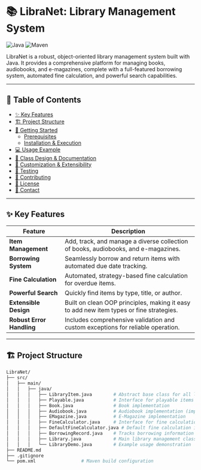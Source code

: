 # 📚 LibraNet: Library Management System

<p align="left">
    <img src="https://img.shields.io/badge/Java-8+-blue.svg" alt="Java">
    <img src="https://img.shields.io/badge/Maven-3.6+-brightgreen.svg" alt="Maven">
</p>

LibraNet is a robust, object-oriented library management system built with Java. It provides a comprehensive platform for managing books, audiobooks, and e-magazines, complete with a full-featured borrowing system, automated fine calculation, and powerful search capabilities.

---

## 📜 Table of Contents

- [✨ Key Features](#✨-key-features)
- [🏗️ Project Structure](#🏗️-project-structure)
- [🚀 Getting Started](#🚀-getting-started)
  - [Prerequisites](#prerequisites)
  - [Installation & Execution](#installation--execution)
- [💻 Usage Example](#💻-usage-example)
- [📖 Class Design & Documentation](#📖-class-design--documentation)
- [🔧 Customization & Extensibility](#🔧-customization--extensibility)
- [🧪 Testing](#🧪-testing)
- [🤝 Contributing](#🤝-contributing)
- [📄 License](#📄-license)
- [📧 Contact](#📧-contact)

---

## ✨ Key Features

| Feature | Description |
| --- | --- |
| **Item Management** | Add, track, and manage a diverse collection of books, audiobooks, and e-magazines. |
| **Borrowing System** | Seamlessly borrow and return items with automated due date tracking. |
| **Fine Calculation** | Automated, strategy-based fine calculation for overdue items. |
| **Powerful Search** | Quickly find items by type, title, or author. |
| **Extensible Design** | Built on clean OOP principles, making it easy to add new item types or fine strategies. |
| **Robust Error Handling** | Includes comprehensive validation and custom exceptions for reliable operation. |

---

## 🏗️ Project Structure

```bash
LibraNet/
├── src/
│   ├── main/
│   │   ├── java/
│   │   │   ├── LibraryItem.java        # Abstract base class for all library items
│   │   │   ├── Playable.java           # Interface for playable items (audiobooks)
│   │   │   ├── Book.java               # Book implementation
│   │   │   ├── Audiobook.java          # Audiobook implementation (implements Playable)
│   │   │   ├── EMagazine.java          # E-Magazine implementation
│   │   │   ├── FineCalculator.java     # Interface for fine calculation strategies
│   │   │   ├── DefaultFineCalculator.java # Default fine calculation implementation
│   │   │   ├── BorrowingRecord.java    # Tracks borrowing information
│   │   │   ├── Library.java            # Main library management class
│   │   │   └── LibraryDemo.java        # Example usage demonstration
├── README.md
├── .gitignore
└── pom.xml                 # Maven build configuration
